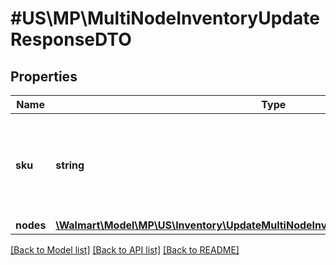 # #US\MP\MultiNodeInventoryUpdateResponseDTO

## Properties

Name | Type | Description | Notes
------------ | ------------- | ------------- | -------------
**sku** | **string** | An arbitrary alphanumeric unique ID, specified by the seller, which identifies each item. | [optional]
**nodes** | [**\Walmart\Model\MP\US\Inventory\UpdateMultiNodeInventory200ResponseNodesInner[]**](UpdateMultiNodeInventory200ResponseNodesInner.md) |  | [optional]


[[Back to Model list]](../) [[Back to API list]](../../Api/US/MP) [[Back to README]](../../README.md)
